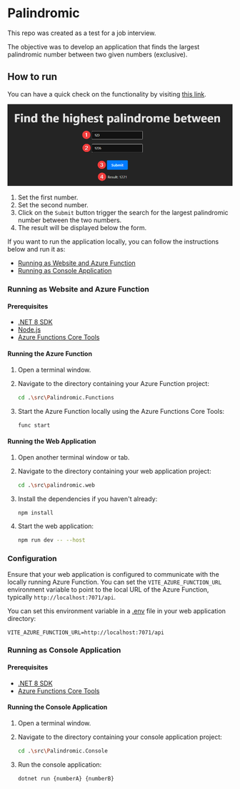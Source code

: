 # Palindromic

This repo was created as a test for a job interview.

The objective was to develop an application that finds the largest palindromic number between two given numbers (exclusive).

## How to run

You can have a quick check on the functionality by visiting [this link](https://pepenotti.github.io/Palindromic/).

![Preview](./docs/site-preview.png)

1. Set the first number.
2. Set the second number.
3. Click on the `Submit` button trigger the search for the largest palindromic number between the two numbers.
4. The result will be displayed below the form.

If you want to run the application locally, you can follow the instructions below and run it as:
- [Running as Website and Azure Function](#running-as-website-and-azure-function)
- [Running as Console Application](#running-as-console-application)


### Running as Website and Azure Function

#### Prerequisites

- [.NET 8 SDK](https://dotnet.microsoft.com/download)
- [Node.js](https://nodejs.org/en/download/)
- [Azure Functions Core Tools](https://docs.microsoft.com/en-us/azure/azure-functions/functions-run-local)

#### Running the Azure Function

1. Open a terminal window.
2. Navigate to the directory containing your Azure Function project:

    ```sh
    cd .\src\Palindromic.Functions
    ```

3. Start the Azure Function locally using the Azure Functions Core Tools:

    ```sh
    func start
    ```

#### Running the Web Application

1. Open another terminal window or tab.
2. Navigate to the directory containing your web application project:

    ```sh
    cd .\src\palindromic.web
    ```

3. Install the dependencies if you haven't already:

    ```sh
    npm install
    ```

4. Start the web application:

    ```sh
    npm run dev -- --host
    ```

### Configuration

Ensure that your web application is configured to communicate with the locally running Azure Function. You can set the `VITE_AZURE_FUNCTION_URL` environment variable to point to the local URL of the Azure Function, typically `http://localhost:7071/api`.

You can set this environment variable in a [.env](./src/palindromic.web/.env) file in your web application directory:

```properties
VITE_AZURE_FUNCTION_URL=http://localhost:7071/api
```

### Running as Console Application

#### Prerequisites

- [.NET 8 SDK](https://dotnet.microsoft.com/download)
- [Azure Functions Core Tools](https://docs.microsoft.com/en-us/azure/azure-functions/functions-run-local)


#### Running the Console Application

1. Open a terminal window.
2. Navigate to the directory containing your console application project:

    ```sh
    cd .\src\Palindromic.Console
    ```
3. Run the console application:

    ```sh
    dotnet run {numberA} {numberB}
    ```
